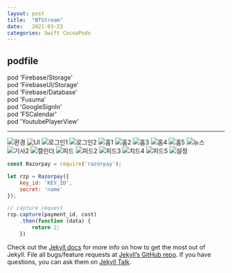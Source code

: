 ```yaml
---
layout: post
title:  "BTStream"
date:   2021-03-23
categories: Swift CocoaPods
---
```

## podfile  <br>
pod 'Firebase/Storage' <br>
pod 'FirebaseUI/Storage' <br>
pod 'Firebase/Database' <br>
pod 'Fusuma' <br>
pod 'GoogleSignIn' <br>
pod 'FSCalendar' <br>
pod 'YoutubePlayerView' <br>
<hr>

![환경](https://user-images.githubusercontent.com/20594299/117164463-9a2f7800-adff-11eb-91cf-95b84227dca9.PNG)
![UI](https://user-images.githubusercontent.com/20594299/117131778-db626080-addc-11eb-95bb-77672b3a50e1.PNG)
![로그인1](https://user-images.githubusercontent.com/20594299/117131360-4f503900-addc-11eb-99f3-d721efa06a1c.PNG)
![로그인2](https://user-images.githubusercontent.com/20594299/117131362-4fe8cf80-addc-11eb-9c26-d48e4fec9f58.PNG)
![홈1](https://user-images.githubusercontent.com/20594299/117131385-5414ed00-addc-11eb-9c94-9b3288b34865.PNG)
![홈2](https://user-images.githubusercontent.com/20594299/117131388-54ad8380-addc-11eb-9915-da9335e488dc.PNG)
![홈3](https://user-images.githubusercontent.com/20594299/117131390-54ad8380-addc-11eb-8245-09593ec32b04.PNG)
![홈4](https://user-images.githubusercontent.com/20594299/117131392-55461a00-addc-11eb-9446-bf8ec7991f81.PNG)
![홈5](https://user-images.githubusercontent.com/20594299/117131395-55deb080-addc-11eb-8f01-b484002daa50.PNG)
![뉴스](https://user-images.githubusercontent.com/20594299/117131357-4eb7a280-addc-11eb-86e5-efd90478628a.PNG)
![기사2](https://user-images.githubusercontent.com/20594299/117131355-4e1f0c00-addc-11eb-86c8-4bca241cada1.PNG)
![캘린더](https://user-images.githubusercontent.com/20594299/117131367-50816600-addc-11eb-9b12-f464bd699d9d.PNG)
![피드](https://user-images.githubusercontent.com/20594299/117131370-5119fc80-addc-11eb-946d-ea18790bb56b.PNG)
![피드2](https://user-images.githubusercontent.com/20594299/117131371-5119fc80-addc-11eb-90ff-e0183db6a3f3.PNG)
![피드3](https://user-images.githubusercontent.com/20594299/117131376-52e3c000-addc-11eb-959a-f92a4b23eb99.PNG)
![치드4](https://user-images.githubusercontent.com/20594299/117131366-50816600-addc-11eb-8a53-4886aefc2585.PNG)
![피드5](https://user-images.githubusercontent.com/20594299/117131379-537c5680-addc-11eb-8026-e1fd13bab93f.PNG)
![설정](https://user-images.githubusercontent.com/20594299/117131363-4fe8cf80-addc-11eb-8658-1dba74d426a7.PNG)

```javascript
const Razorpay = require('razorpay');

let rzp = Razorpay({
	key_id: 'KEY_ID',
	secret: 'name'
});

// capture request
rzp.capture(payment_id, cost)
	.then(function (data) {
		return 2;
	})
```

Check out the [Jekyll docs][jekyll-docs] for more info on how to get the most out of Jekyll. File all bugs/feature requests at [Jekyll’s GitHub repo][jekyll-gh]. If you have questions, you can ask them on [Jekyll Talk][jekyll-talk].

[jekyll-docs]: https://jekyllrb.com/docs/home
[jekyll-gh]:   https://github.com/jekyll/jekyll
[jekyll-talk]: https://talk.jekyllrb.com/
